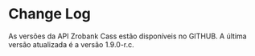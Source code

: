 # Change Log

As versões da API Zrobank Cass estão disponíveis no GITHUB. A última versão atualizada é a versão 1.9.0-r.c.